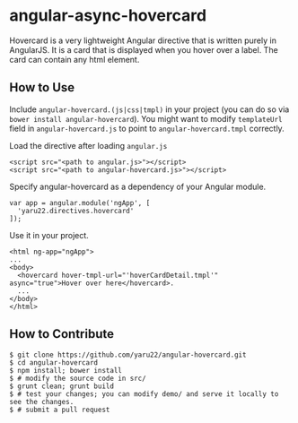 angular-async-hovercard
=================

Hovercard is a very lightweight Angular directive that is written purely in AngularJS. It is a card that is displayed when you hover over a label. The card can contain any html element.


How to Use
----------
Include `angular-hovercard.(js|css|tmpl)` in your project (you can do so via `bower install angular-hovercard`).
You might want to modify `templateUrl` field in `angular-hovercard.js` to point to
`angular-hovercard.tmpl` correctly.

Load the directive after loading `angular.js`

```
<script src="<path to angular.js>"></script>
<script src="<path to angular-hovercard.js>"></script>
```

Specify angular-hovercard as a dependency of your Angular module.

```
var app = angular.module('ngApp', [
  'yaru22.directives.hovercard'
]);
```

Use it in your project.

```
<html ng-app="ngApp">
...
<body>
  <hovercard hover-tmpl-url="'hoverCardDetail.tmpl'" async="true">Hover over here</hovercard>.
  ...
</body>
</html>
```




How to Contribute
-----------------
```
$ git clone https://github.com/yaru22/angular-hovercard.git
$ cd angular-hovercard
$ npm install; bower install
$ # modify the source code in src/
$ grunt clean; grunt build
$ # test your changes; you can modify demo/ and serve it locally to see the changes.
$ # submit a pull request
```
